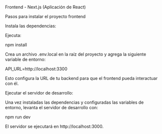 Frontend - Next.js (Aplicación de React)

Pasos para instalar el proyecto frontend

Instala las dependencias:

Ejecuta:

npm install

Crea un archivo .env.local en la raíz del proyecto y agrega la siguiente variable de entorno:

API_URL=http://localhost:3300


Esto configura la URL de tu backend para que el frontend pueda interactuar con él.

Ejecutar el servidor de desarrollo:

Una vez instaladas las dependencias y configuradas las variables de entorno, levanta el servidor de desarrollo con:

npm run dev

El servidor se ejecutará en http://localhost:3000.
